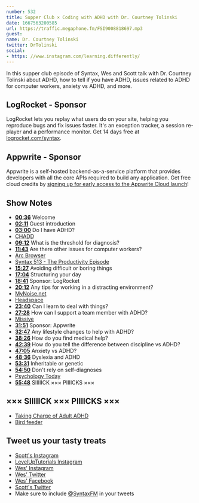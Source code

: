 ```yaml
---
number: 532
title: Supper Club × Coding with ADHD with Dr. Courtney Tolinski
date: 1667563200585
url: https://traffic.megaphone.fm/FSI9008818697.mp3
guest: 
name: Dr. Courtney Tolinski
twitter: DrTolinski
social: 
- https: //www.instagram.com/learning.differently/
---
```


In this supper club episode of Syntax, Wes and Scott talk with Dr. Courtney Tolinski about ADHD, how to tell if you have ADHD, issues related to ADHD for computer workers, anxiety vs ADHD, and more.

## LogRocket - Sponsor

LogRocket lets you replay what users do on your site, helping you reproduce bugs and fix issues faster. It's an exception tracker, a session re-player and a performance monitor. Get 14 days free at [logrocket.com/syntax](https://logrocket.com/syntax).

## Appwrite - Sponsor

Appwrite is a self-hosted backend-as-a-service platform that provides developers with all the core APIs required to build any application. Get free cloud credits by [signing up for early access to the Appwrite Cloud launch](https://appwrite.io/cloud)!

## Show Notes

* **[00:36](#t=00:36)** Welcome
* **[02:11](#t=02:11)** Guest introduction
* **[03:00](#t=03:00)** Do I have ADHD?
* [CHADD](https://chadd.org)
* **[09:12](#t=09:12)** What is the threshold for diagnosis?
* **[11:43](#t=11:43)** Are there other issues for computer workers?
* [Arc Browser](https://arc.net)
* [Syntax 513 - The Productivity Episode](https://syntax.fm/show/513/the-productivity-episode)
* **[15:27](#t=15:27)** Avoiding difficult or boring things
* **[17:04](#t=17:04)** Structuring your day
* **[18:41](#t=18:41)** Sponsor: LogRocket
* **[20:12](#t=20:12)** Any tips for working in a distracting environment?
* [MyNoise.net](https://mynoise.net)
* [Headspace](https://www.headspace.com)
* **[23:40](#t=23:40)** Can I learn to deal with things?
* **[27:28](#t=27:28)** How can I support a team member with ADHD?
* [Missive](https://missiveapp.com)
* **[31:51](#t=31:51)** Sponsor: Appwrite
* **[32:47](#t=32:47)** Any lifestyle changes to help with ADHD?
* **[38:26](#t=38:26)** How do you find medical help?
* **[42:39](#t=42:39)** How do you tell the difference between discipline vs ADHD?
* **[47:05](#t=47:05)** Anxiety vs ADHD?
* **[48:36](#t=48:36)** Dyslexia and ADHD
* **[53:31](#t=53:31)** Inheritable or genetic
* **[54:50](#t=54:50)** Don't rely on self-diagnoses
* [Psychology Today](https://www.psychologytoday.com/ca)
* **[55:48](#t=55:48)** SIIIIICK ××× PIIIICKS ×××

## ××× SIIIIICK ××× PIIIICKS ×××

* [Taking Charge of Adult ADHD](https://amzn.to/3eB7lq3)
* [Bird feeder](https://amzn.to/3ez95An)

## Tweet us your tasty treats

* [Scott's Instagram](https://www.instagram.com/stolinski/)
* [LevelUpTutorials Instagram](https://www.instagram.com/LevelUpTutorials/)
* [Wes' Instagram](https://www.instagram.com/wesbos/)
* [Wes' Twitter](https://twitter.com/wesbos)
* [Wes' Facebook](https://www.facebook.com/wesbos.developer)
* [Scott's Twitter](https://twitter.com/stolinski)
* Make sure to include [@SyntaxFM](https://twitter.com/SyntaxFM) in your tweets
